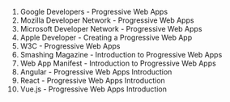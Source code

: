 

1. Google Developers - Progressive Web Apps
2. Mozilla Developer Network - Progressive Web Apps
3. Microsoft Developer Network - Progressive Web Apps
4. Apple Developer - Creating a Progressive Web App
5. W3C - Progressive Web Apps
6. Smashing Magazine - Introduction to Progressive Web Apps
7. Web App Manifest - Introduction to Progressive Web Apps
8. Angular - Progressive Web Apps Introduction
9. React - Progressive Web Apps Introduction
10. Vue.js - Progressive Web Apps Introduction